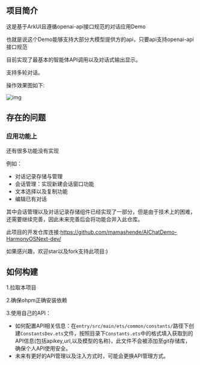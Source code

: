 ## 项目简介
这是基于ArkUI且遵循openai-api接口规范的对话应用Demo

也就是说这个Demo能够支持大部分大模型提供方的api，只要api支持openai-api接口规范

目前实现了最基本的智能体API调用以及对话式输出显示。

支持多轮对话。

操作效果图如下:

![img](https://img2023.cnblogs.com/blog/3416663/202502/3416663-20250210163326062-605433814.gif)





## 存在的问题
### 应用功能上
还有很多功能没有实现

例如：
- 对话记录存储与管理
- 会话管理：实现新建会话窗口功能
- 文本选择以及复制功能
- 编辑已有对话

其中会话管理以及对话记录存储组件已经实现了一部分，但是由于技术上的困难，还需要继续完善，因此未来完善后会将功能合并入此仓库。

此项目的开发仓库连接:https://github.com/mamashende/AIChatDemo-HarmonyOSNext-dev/

如果感兴趣，欢迎star以及fork支持此项目:)

## 如何构建
1.拉取本项目

2.确保ohpm正确安装依赖

3.使用自己的API：


- 如何配置API相关信息：在`entry/src/main/ets/common/constants/`路径下创建`ConstantsDev.ets`文件，按照目录下`Constants.ets`中的格式填入获取到的API信息(包括apikey,url,以及模型的名称)，此文件不会被添加至git存储库，确保个人API使用安全。
- 未来有更好的API管理以及注入方式时，可能会更换API管理方式。





